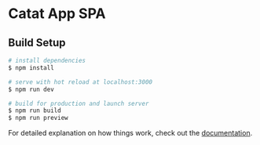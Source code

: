 # Catat App SPA

## Build Setup

```bash
# install dependencies
$ npm install

# serve with hot reload at localhost:3000
$ npm run dev

# build for production and launch server
$ npm run build
$ npm run preview
```

For detailed explanation on how things work, check out the [documentation](https://vitejs.dev/).

